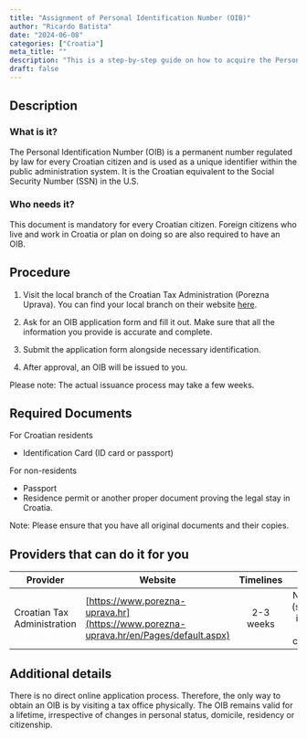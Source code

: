 ```yaml
---
title: "Assignment of Personal Identification Number (OIB)"
author: "Ricardo Batista"
date: "2024-06-08"
categories: ["Croatia"]
meta_title: ""
description: "This is a step-by-step guide on how to acquire the Personal Identification Number, also known as OIB, in Croatia."
draft: false
---
```


## Description
### What is it?
The Personal Identification Number (OIB) is a permanent number regulated by law for every Croatian citizen and is used as a unique identifier within the public administration system. It is the Croatian equivalent to the Social Security Number (SSN) in the U.S.

### Who needs it?
This document is mandatory for every Croatian citizen. Foreign citizens who live and work in Croatia or plan on doing so are also required to have an OIB.

## Procedure

1. Visit the local branch of the Croatian Tax Administration (Porezna Uprava). You can find your local branch on their website [here](https://www.porezna-uprava.hr/en/Pages/default.aspx).

2. Ask for an OIB application form and fill it out. Make sure that all the information you provide is accurate and complete.

3. Submit the application form alongside necessary identification.

4. After approval, an OIB will be issued to you.

Please note: The actual issuance process may take a few weeks.

## Required Documents

For Croatian residents

- Identification Card (ID card or passport)

For non-residents

- Passport
- Residence permit or another proper document proving the legal stay in Croatia.

Note: Please ensure that you have all original documents and their copies.

## Providers that can do it for you

| Provider        |     Website     |     Timelines    |       Cost      |
| --------------- | --------------- |  :-------------: | :-------------: |
| Croatian Tax Administration      |  [https://www.porezna-uprava.hr](https://www.porezna-uprava.hr/en/Pages/default.aspx)       |      2-3 weeks      |        No cost (service is free of charge)      |

## Additional details
There is no direct online application process. Therefore, the only way to obtain an OIB is by visiting a tax office physically. The OIB remains valid for a lifetime, irrespective of changes in personal status, domicile, residency or citizenship.